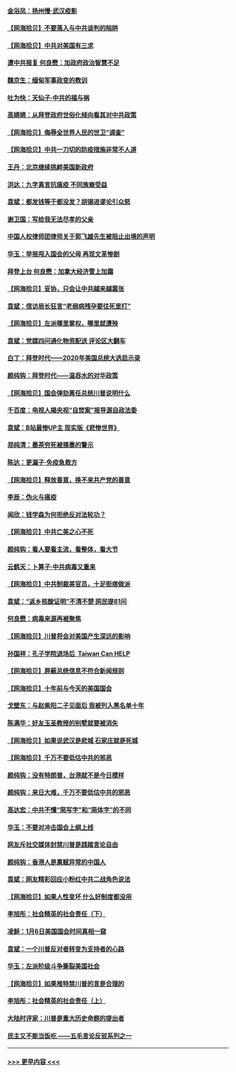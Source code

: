 #### [金浴凤：扬州慢‧武汉疫影](../pages/nsc993/n12737248.md?t=02071151) 
#### [【网海拾贝】不要落入与中共谈判的陷阱](../pages/nsc993/n12735229.md?t=02071151) 
#### [【网海拾贝】中共对美国有三求](../pages/nsc993/n12735197.md?t=02071151) 
#### [遭中共报复 何良懋：加政府政治智慧不足](../pages/nsc993/n12734323.md?t=02071151) 
#### [魏京生：缅甸军事政变的教训](../pages/nsc993/n12732470.md?t=02071151) 
#### [吐为快：天仙子·中共的福与祸](../pages/nsc993/n12732165.md?t=02071151) 
#### [高婧婧：从拜登政府世俗化倾向看其对中共政策](../pages/nsc993/n12730028.md?t=02071151) 
#### [【网海拾贝】侮辱全世界人民的世卫“调查”](../pages/nsc993/n12727884.md?t=02071151) 
#### [【网海拾贝】中共一刀切的防疫措施非常不人道](../pages/nsc993/n12724879.md?t=02071151) 
#### [王丹：北京继续挑衅美国新政府](../pages/nsc993/n12722456.md?t=02071151) 
#### [洪达：九字真言抗瘟疫 不同族裔受益](../pages/nsc993/n12722448.md?t=02071151) 
#### [袁斌：都发钱等于都没发？胡锡进谬论引众怒](../pages/nsc993/n12722393.md?t=02071151) 
#### [谢卫国：写给我无法尽孝的父亲](../pages/nsc993/n12720325.md?t=02071151) 
#### [中国人权律师团律师关于郭飞雄先生被阻止出境的声明](../pages/nsc993/n12720203.md?t=02071151) 
#### [华玉：举报闯入国会的父母 再现文革惨剧](../pages/nsc993/n12719070.md?t=02071151) 
#### [拜登上台 何良懋：加拿大经济雪上加霜](../pages/nsc993/n12718943.md?t=02071151) 
#### [【网海拾贝】妥协，只会让中共越来越嚣张](../pages/nsc993/n12717392.md?t=02071151) 
#### [袁斌：信访局长狂言“老弱病残孕要往死里打”](../pages/nsc993/n12717343.md?t=02071151) 
#### [【网海拾贝】左派哪里掌权，哪里就遭殃](../pages/nsc993/n12715009.md?t=02071151) 
#### [袁斌：党媒四问通化物资配送 评论区大翻车](../pages/nsc993/n12714950.md?t=02071151) 
#### [白丁：拜登时代——2020年美国总统大选启示录](../pages/nsc993/n12714920.md?t=02071151) 
#### [颜纯钩：拜登时代——温吞水的对华政策](../pages/nsc993/n12713245.md?t=02071151) 
#### [【网海拾贝】国会弹劾离任总统川普说明什么](../pages/nsc993/n12712816.md?t=02071151) 
#### [千百度：电视人揭央视“自焚案”报导源自政法委](../pages/nsc993/n12709760.md?t=02071151) 
#### [袁斌：B站最惨UP主 现实版《悲惨世界》](../pages/nsc993/n12709686.md?t=02071151) 
#### [郑纯清：墨茶穷死被搽墨的警示](../pages/nsc993/n12709262.md?t=02071151) 
#### [陈达：更漏子·免疫急救方](../pages/nsc993/n12709244.md?t=02071151) 
#### [【网海拾贝】释放善意，换不来共产党的善意](../pages/nsc993/n12708361.md?t=02071151) 
#### [李辰：伪火与瘟疫](../pages/nsc993/n12707981.md?t=02071151) 
#### [闻欣：钱学森为何拒绝反对法轮功？](../pages/nsc993/n12707407.md?t=02071151) 
#### [【网海拾贝】中共亡美之心不死](../pages/nsc993/n12707621.md?t=02071151) 
#### [颜纯钩：看人要看主流，看整体，看大节](../pages/nsc993/n12707536.md?t=02071151) 
#### [云鹤天：卜算子‧中共病毒又重来](../pages/nsc993/n12707408.md?t=02071151) 
#### [【网海拾贝】中共制裁美官员，十足街痞做派](../pages/nsc993/n12705115.md?t=02071151) 
#### [袁斌：“返乡核酸证明”不清不楚 网民提81问](../pages/nsc993/n12704982.md?t=02071151) 
#### [何良懋：病毒来源再被聚焦](../pages/nsc993/n12704944.md?t=02071151) 
#### [【网海拾贝】川普将会对美国产生深远的影响](../pages/nsc993/n12703045.md?t=02071151) 
#### [孙国祥：孔子学院退场后  Taiwan Can HELP](../pages/nsc993/n12702430.md?t=02071151) 
#### [【网海拾贝】屏蔽总统信息不符合新闻规则](../pages/nsc993/n12699998.md?t=02071151) 
#### [【网海拾贝】十年前与今天的美国国会](../pages/nsc993/n12696993.md?t=02071151) 
#### [戈壁东：与赵紫阳二子见面后 我被列入黑名单十年](../pages/nsc993/n12696215.md?t=02071151) 
#### [陈满华：好友玉圣教授的别墅就要被消失](../pages/nsc993/n12695411.md?t=02071151) 
#### [【网海拾贝】如果说武汉是悲城 石家庄就是死城](../pages/nsc993/n12694589.md?t=02071151) 
#### [【网海拾贝】千万不要低估中共的邪恶](../pages/nsc993/n12692771.md?t=02071151) 
#### [颜纯钩：没有特朗普，台港就不是今日模样](../pages/nsc993/n12692678.md?t=02071151) 
#### [颜纯钩：来日大难，千万不要低估中共的邪恶](../pages/nsc993/n12692080.md?t=02071151) 
#### [高达宏：中共不懂“简写字”和“简体字”的不同](../pages/nsc993/n12692068.md?t=02071151) 
#### [华玉：不要对冲击国会上纲上线](../pages/nsc993/n12689948.md?t=02071151) 
#### [网友斥社交媒体封禁川普是践踏言论自由](../pages/nsc993/n12687482.md?t=02071151) 
#### [颜纯钩：香港人是禀赋异常的中国人](../pages/nsc993/n12685142.md?t=02071151) 
#### [袁斌：网友精彩回应小粉红中共二战角色说法](../pages/nsc993/n12684994.md?t=02071151) 
#### [【网海拾贝】如果人性变坏 什么好制度都没用](../pages/nsc993/n12683000.md?t=02071151) 
#### [李旭彤：社会精英的社会责任（下）](../pages/nsc993/n12680604.md?t=02071151) 
#### [凌稣：1月6日美国国会时间真相一窥](../pages/nsc993/n12682780.md?t=02071151) 
#### [袁斌：一个川普反对者转变为支持者的心路](../pages/nsc993/n12682700.md?t=02071151) 
#### [华玉：左派阶级斗争撕裂美国社会](../pages/nsc993/n12681226.md?t=02071151) 
#### [【网海拾贝】如果推特禁川普的言是合理的](../pages/nsc993/n12681232.md?t=02071151) 
#### [李旭彤：社会精英的社会责任（上）](../pages/nsc993/n12680501.md?t=02071151) 
#### [大陆时评家：川普是重大历史命题的提出者](../pages/nsc993/n12679904.md?t=02071151) 
#### [民主又不能当饭吃 ——五毛言论反驳系列之一](../pages/nsc993/n12679877.md?t=02071151) 

----
#### [ >>> 更早内容 <<< ](../indexes/nsc993-earlier.md)
